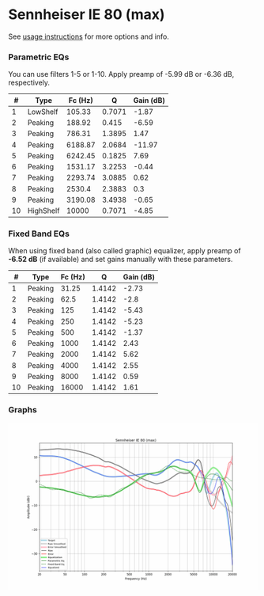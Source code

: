 # Sennheiser IE 80 (max)
See [usage instructions](https://github.com/jaakkopasanen/AutoEq#usage) for more options and info.

### Parametric EQs
You can use filters 1-5 or 1-10. Apply preamp of -5.99 dB or -6.36 dB, respectively.

|   # | Type      |   Fc (Hz) |      Q |   Gain (dB) |
|-----|-----------|-----------|--------|-------------|
|   1 | LowShelf  |    105.33 | 0.7071 |       -1.87 |
|   2 | Peaking   |    188.92 | 0.415  |       -6.59 |
|   3 | Peaking   |    786.31 | 1.3895 |        1.47 |
|   4 | Peaking   |   6188.87 | 2.0684 |      -11.97 |
|   5 | Peaking   |   6242.45 | 0.1825 |        7.69 |
|   6 | Peaking   |   1531.17 | 3.2253 |       -0.44 |
|   7 | Peaking   |   2293.74 | 3.0885 |        0.62 |
|   8 | Peaking   |   2530.4  | 2.3883 |        0.3  |
|   9 | Peaking   |   3190.08 | 3.4938 |       -0.65 |
|  10 | HighShelf |  10000    | 0.7071 |       -4.85 |

### Fixed Band EQs
When using fixed band (also called graphic) equalizer, apply preamp of **-6.52 dB** (if available) and set gains manually with these parameters.

|   # | Type    |   Fc (Hz) |      Q |   Gain (dB) |
|-----|---------|-----------|--------|-------------|
|   1 | Peaking |     31.25 | 1.4142 |       -2.73 |
|   2 | Peaking |     62.5  | 1.4142 |       -2.8  |
|   3 | Peaking |    125    | 1.4142 |       -5.43 |
|   4 | Peaking |    250    | 1.4142 |       -5.23 |
|   5 | Peaking |    500    | 1.4142 |       -1.37 |
|   6 | Peaking |   1000    | 1.4142 |        2.43 |
|   7 | Peaking |   2000    | 1.4142 |        5.62 |
|   8 | Peaking |   4000    | 1.4142 |        2.55 |
|   9 | Peaking |   8000    | 1.4142 |        0.59 |
|  10 | Peaking |  16000    | 1.4142 |        1.61 |

### Graphs
![](./Sennheiser%20IE%2080%20(max).png)
